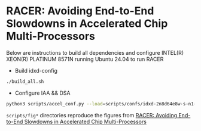 # RACER: Avoiding End-to-End Slowdowns in Accelerated Chip Multi-Processors

Below are instructions to build all dependencies and configure INTEL(R) XEON(R) PLATINUM 8571N running Ubuntu 24.04 to run RACER

* Build idxd-config
```sh
./build_all.sh
```

* Configure IAA && DSA
```sh
python3 scripts/accel_conf.py --load=scripts/confs/idxd-2n8d64e8w-s-n1-n2.conf
```

`scripts/fig*` directories reproduce the figures from [RACER: Avoiding End-to-End Slowdowns in Accelerated Chip Multi-Processors]()